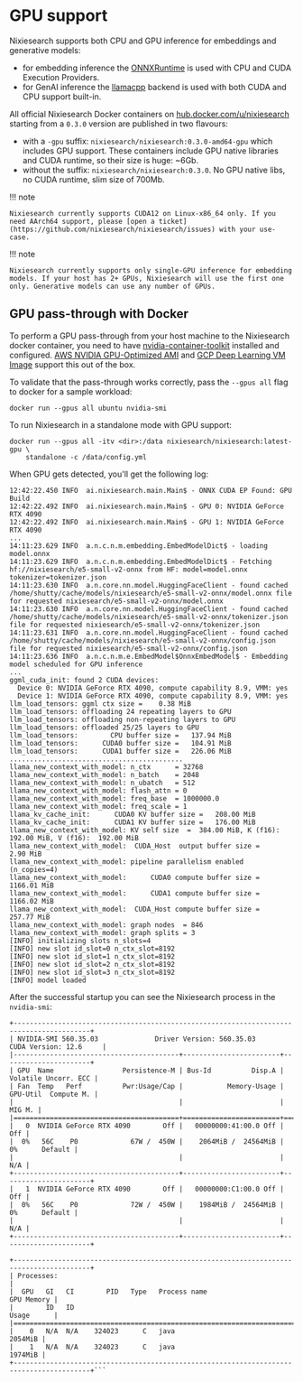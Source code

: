 # GPU support

Nixiesearch supports both CPU and GPU inference for embeddings and generative models:

* for embedding inference the [ONNXRuntime](https://onnxruntime.ai/docs/get-started/with-java.html) is used with CPU and CUDA Execution Providers.
* for GenAI inference the [llamacpp](https://github.com/kherud/java-llama.cpp) backend is used with both CUDA and CPU support built-in.

All official Nixiesearch Docker containers on [hub.docker.com/u/nixiesearch](https://hub.docker.com/u/nixiesearch) starting from a `0.3.0` version are published in two flavours:

* with a `-gpu` suffix: `nixiesearch/nixiesearch:0.3.0-amd64-gpu` which includes GPU support. These containers include GPU native libraries and CUDA runtime, so their size is huge: ~6Gb.
* without the suffix: `nixiesearch/nixiesearch:0.3.0`. No GPU native libs, no CUDA runtime, slim size of 700Mb.

!!! note

    Nixiesearch currently supports CUDA12 on Linux-x86_64 only. If you need AArch64 support, please [open a ticket](https://github.com/nixiesearch/nixiesearch/issues) with your use-case.


!!! note

    Nixiesearch currently supports only single-GPU inference for embedding models. If your host has 2+ GPUs, Nixiesearch will use the first one only. Generative models can use any number of GPUs.

## GPU pass-through with Docker

To perform a GPU pass-through from your host machine to the Nixiesearch docker container, you need to have [nvidia-container-toolkit](https://docs.nvidia.com/datacenter/cloud-native/container-toolkit/latest/install-guide.html) installed and configured. [AWS NVIDIA GPU-Optimized AMI](https://aws.amazon.com/marketplace/pp/prodview-7ikjtg3um26wq) and [GCP Deep Learning VM Image](https://cloud.google.com/deep-learning-vm) support this out of the box.

To validate that the pass-through works correctly, pass the `--gpus all` flag to docker for a sample workload:

```shell
docker run --gpus all ubuntu nvidia-smi
```

To run Nixiesearch in a standalone mode with GPU support:

```shell
docker run --gpus all -itv <dir>:/data nixiesearch/nixiesearch:latest-gpu \
    standalone -c /data/config.yml
```

When GPU gets detected, you'll get the following log:

```
12:42:22.450 INFO  ai.nixiesearch.main.Main$ - ONNX CUDA EP Found: GPU Build
12:42:22.492 INFO  ai.nixiesearch.main.Main$ - GPU 0: NVIDIA GeForce RTX 4090
12:42:22.492 INFO  ai.nixiesearch.main.Main$ - GPU 1: NVIDIA GeForce RTX 4090
...
14:11:23.629 INFO  a.n.c.n.m.embedding.EmbedModelDict$ - loading model.onnx
14:11:23.629 INFO  a.n.c.n.m.embedding.EmbedModelDict$ - Fetching hf://nixiesearch/e5-small-v2-onnx from HF: model=model.onnx tokenizer=tokenizer.json
14:11:23.630 INFO  a.n.core.nn.model.HuggingFaceClient - found cached /home/shutty/cache/models/nixiesearch/e5-small-v2-onnx/model.onnx file for requested nixiesearch/e5-small-v2-onnx/model.onnx
14:11:23.630 INFO  a.n.core.nn.model.HuggingFaceClient - found cached /home/shutty/cache/models/nixiesearch/e5-small-v2-onnx/tokenizer.json file for requested nixiesearch/e5-small-v2-onnx/tokenizer.json
14:11:23.631 INFO  a.n.core.nn.model.HuggingFaceClient - found cached /home/shutty/cache/models/nixiesearch/e5-small-v2-onnx/config.json file for requested nixiesearch/e5-small-v2-onnx/config.json
14:11:23.636 INFO  a.n.c.n.m.e.EmbedModel$OnnxEmbedModel$ - Embedding model scheduled for GPU inference
...
ggml_cuda_init: found 2 CUDA devices:
  Device 0: NVIDIA GeForce RTX 4090, compute capability 8.9, VMM: yes
  Device 1: NVIDIA GeForce RTX 4090, compute capability 8.9, VMM: yes
llm_load_tensors: ggml ctx size =    0.38 MiB
llm_load_tensors: offloading 24 repeating layers to GPU
llm_load_tensors: offloading non-repeating layers to GPU
llm_load_tensors: offloaded 25/25 layers to GPU
llm_load_tensors:        CPU buffer size =   137.94 MiB
llm_load_tensors:      CUDA0 buffer size =   104.91 MiB
llm_load_tensors:      CUDA1 buffer size =   226.06 MiB
...........................................
llama_new_context_with_model: n_ctx      = 32768
llama_new_context_with_model: n_batch    = 2048
llama_new_context_with_model: n_ubatch   = 512
llama_new_context_with_model: flash_attn = 0
llama_new_context_with_model: freq_base  = 1000000.0
llama_new_context_with_model: freq_scale = 1
llama_kv_cache_init:      CUDA0 KV buffer size =   208.00 MiB
llama_kv_cache_init:      CUDA1 KV buffer size =   176.00 MiB
llama_new_context_with_model: KV self size  =  384.00 MiB, K (f16):  192.00 MiB, V (f16):  192.00 MiB
llama_new_context_with_model:  CUDA_Host  output buffer size =     2.90 MiB
llama_new_context_with_model: pipeline parallelism enabled (n_copies=4)
llama_new_context_with_model:      CUDA0 compute buffer size =  1166.01 MiB
llama_new_context_with_model:      CUDA1 compute buffer size =  1166.02 MiB
llama_new_context_with_model:  CUDA_Host compute buffer size =   257.77 MiB
llama_new_context_with_model: graph nodes  = 846
llama_new_context_with_model: graph splits = 3
[INFO] initializing slots n_slots=4
[INFO] new slot id_slot=0 n_ctx_slot=8192
[INFO] new slot id_slot=1 n_ctx_slot=8192
[INFO] new slot id_slot=2 n_ctx_slot=8192
[INFO] new slot id_slot=3 n_ctx_slot=8192
[INFO] model loaded
```

After the successful startup you can see the Nixiesearch process in the `nvidia-smi`:

```
+-----------------------------------------------------------------------------------------+
| NVIDIA-SMI 560.35.03              Driver Version: 560.35.03      CUDA Version: 12.6     |
|-----------------------------------------+------------------------+----------------------+
| GPU  Name                 Persistence-M | Bus-Id          Disp.A | Volatile Uncorr. ECC |
| Fan  Temp   Perf          Pwr:Usage/Cap |           Memory-Usage | GPU-Util  Compute M. |
|                                         |                        |               MIG M. |
|=========================================+========================+======================|
|   0  NVIDIA GeForce RTX 4090        Off |   00000000:41:00.0 Off |                  Off |
|  0%   56C    P0             67W /  450W |    2064MiB /  24564MiB |      0%      Default |
|                                         |                        |                  N/A |
+-----------------------------------------+------------------------+----------------------+
|   1  NVIDIA GeForce RTX 4090        Off |   00000000:C1:00.0 Off |                  Off |
|  0%   56C    P0             72W /  450W |    1984MiB /  24564MiB |      0%      Default |
|                                         |                        |                  N/A |
+-----------------------------------------+------------------------+----------------------+
                                                                                         
+-----------------------------------------------------------------------------------------+
| Processes:                                                                              |
|  GPU   GI   CI        PID   Type   Process name                              GPU Memory |
|        ID   ID                                                               Usage      |
|=========================================================================================|
|    0   N/A  N/A    324023      C   java                                         2054MiB |
|    1   N/A  N/A    324023      C   java                                         1974MiB |
+-----------------------------------------------------------------------------------------+```